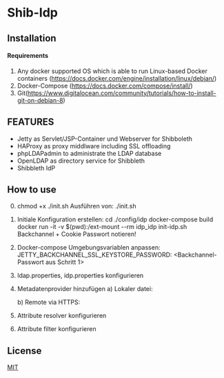 Shib-Idp
===============
## Installation

#### Requirements

1. Any docker supported OS which is able to run Linux-based Docker containers (https://docs.docker.com/engine/installation/linux/debian/)
2. Docker-Compose (https://docs.docker.com/compose/install/)
3. Git(https://www.digitalocean.com/community/tutorials/how-to-install-git-on-debian-8)

## FEATURES
 - Jetty as Servlet/JSP-Container und Webserver for Shibboleth
 - HAProxy as proxy middlware including SSL offloading
 - phpLDAPadmin to administrate the LDAP database
 - OpenLDAP as directory service for Shibbleth
 - Shibbleth IdP

## How to use
0. chmod +x ./init.sh
   Ausführen von: ./init.sh

1. Initiale Konfiguration erstellen:
	cd ./config/idp	
	docker-compose build
	docker run -it -v $(pwd):/ext-mount --rm idp_idp  init-idp.sh
	Backchannel + Cookie Passwort notieren!
	
2. Docker-compose Umgebungsvariablen anpassen:
	JETTY_BACKCHANNEL_SSL_KEYSTORE_PASSWORD: <Backchannel-Passwort aus Schritt 1>
	
4. ldap.properties, idp.properties konfigurieren

5. Metadatenprovider hinzufügen
	a) Lokaler datei:
		<MetadataProvider id="sp-lr.shib"  xsi:type="FilesystemMetadataProvider" metadataFile="%{idp.home}/metadata/sp-metadata.xml"/>
		
	b) Remote via HTTPS:
		

6. Attribute resolver konfigurieren
7. Attribute filter konfigurieren



## License

[MIT](LICENSE)
